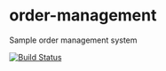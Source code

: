 # order-management
Sample order management system

[![Build Status](https://travis-ci.org/rutven/order-management.svg?branch=master)](https://travis-ci.org/rutven/order-management)
